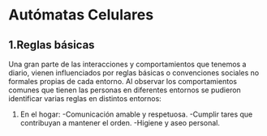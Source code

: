 # Autómatas Celulares
## 1.Reglas básicas
Una gran parte de las interacciones y comportamientos que tenemos a diario, vienen influenciados por reglas básicas o convenciones sociales no formales propias de cada entorno. Al observar los comportamientos comunes que tienen las personas en diferentes entornos se pudieron identificar varias reglas en distintos entornos:
1. En el hogar:
   -Comunicación amable y respetuosa.
   -Cumplir tares que contribuyan a mantener el orden.
   -Higiene y aseo personal.
   

